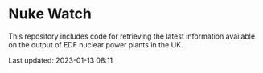 # Nuke Watch

This repository includes code for retrieving the latest information available on the output of EDF nuclear power plants in the UK.

Last updated: 2023-01-13 08:11